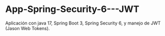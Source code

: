 # App-Spring-Security-6---JWT
Aplicación con java 17, Spring Boot 3, Spring Security 6, y manejo de JWT (Jason Web Tokens).
